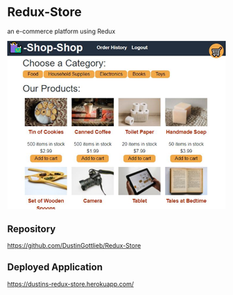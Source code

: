# Redux-Store
an e-commerce platform using Redux

![Screenshot](https://github.com/DustinGottlieb/Redux-Store/blob/main/client/public/Screenshot.JPG?raw=true)

## Repository
https://github.com/DustinGottlieb/Redux-Store

## Deployed Application
https://dustins-redux-store.herokuapp.com/
